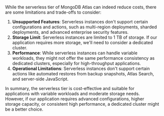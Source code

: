 While the serverless tier of MongoDB Atlas can indeed reduce costs, there are some limitations and trade-offs to consider:

1. **Unsupported Features**: Serverless instances don't support certain configurations and actions, such as multi-region deployments, sharded deployments, and advanced enterprise security features.
2. **Storage Limit**: Serverless instances are limited to 1 TB of storage. If our application requires more storage, we'll need to consider a dedicated cluster.
3. **Performance**: While serverless instances can handle variable workloads, they might not offer the same performance consistency as dedicated clusters, especially for high-throughput applications.
4. **Operational Limitations**: Serverless instances don't support certain actions like automated restores from backup snapshots, Atlas Search, and server-side JavaScript.

In summary, the serverless tier is cost-effective and suitable for applications with variable workloads and moderate storage needs. However, if our application requires advanced configurations, higher storage capacity, or consistent high performance, a dedicated cluster might be a better choice.

